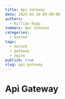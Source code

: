 ```yaml
---
title: Api Gateway
date: 2025-03-26 00:00:00
authors:
  - Killian Kopp
summary: Api Gateway
categories:
  - karned
tags:
  - karned
  - gateway
  - nginx
publish: true
slug: api-gateway
---
```

# Api Gateway
